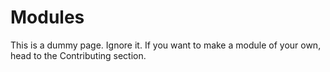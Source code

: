 # Modules

This is a dummy page. Ignore it.
If you want to make a module of your own, head to the Contributing section.